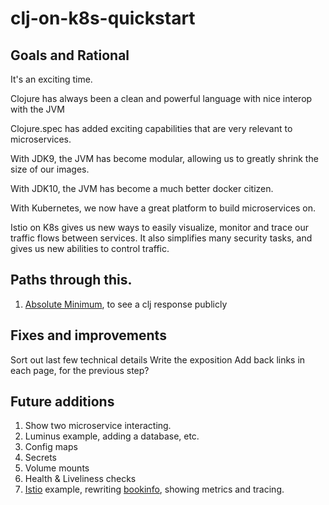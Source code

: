 # clj-on-k8s-quickstart

## Goals and Rational

It's an exciting time.  

Clojure has always been a clean and powerful language with nice interop with the JVM

Clojure.spec has added exciting capabilities that are very relevant to microservices.

With JDK9, the JVM has become modular, allowing us to greatly shrink the size of our images.

With JDK10, the JVM has become a much better docker citizen.

With Kubernetes, we now have a great platform to build microservices on.

Istio on K8s gives us new ways to easily visualize, monitor and trace our traffic flows between services. It also simplifies many security tasks, and gives us new abilities to control traffic.

## Paths through this.

1. [Absolute Minimum](minimum-docs/01-prerequisites.md), to see a clj response publicly

## Fixes and improvements

Sort out last few technical details
Write the exposition
Add back links in each page, for the previous step?

## Future additions

1. Show two microservice interacting.
2. Luminus example, adding a database, etc.
3. Config maps
4. Secrets
5. Volume mounts
6. Health & Liveliness checks
7. [Istio](https://istio.io/about/intro.html) example, rewriting [bookinfo](https://github.com/istio/istio/blob/master/samples/bookinfo/src/details/details.rb), showing metrics and tracing.
     
